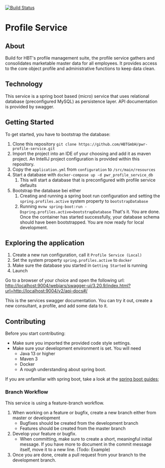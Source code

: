 [![Build Status](https://travis-ci.org/HBTGmbH/pwr-profile-service.svg?branch=master)](https://travis-ci.org/HBTGmbH/pwr-profile-service)

# Profile Service #
## About ##
Build for HBT's profile management suite, the profile service gathers and consolidates marketable master data
for all employees. It provides access to the core object profile and administrative functions to keep data clean.

## Technology
This service is a spring boot based (micro) service that uses relational database (preconfigured MySQL) as persistence layer.
API documentation is provided by swagger.

## Getting Started

To get started, you have to bootstrap the database:
1. Clone this repository ``git clone https://github.com/HBTGmbH/pwr-profile-service.git``
2. Import the project into an IDE of your choosing and add it as maven project. An IntelliJ project configuration is provided within this repository. 
3. Copy the ``application.yml`` from ``configuration`` to ``/src/main/resources`` 
4. Start a database with ``docker-compose up -d pwr_profile_service_db``
    1. This will start a database that is preconfigured with profile service defaults
5. Bootstrap the database bei either
    1. Creating and running a spring boot run configuration and setting the ``spring.profiles.active`` system property to ``bootstrapDatabase``
    2. Running ```mvnw spring-boot:run -Dspring.profiles.active=bootstrapDatabase```
That's it. You are done. Once the container has started successfully, your database schema should have been bootstrapped. You are now ready
for local development. 

## Exploring the application

1. Create a new run configuration, call it ``Profile Service (Local)``
2. Set the system property ``spring.profiles.active`` to ``docker``
3. Make sure the database you started in ``Getting Started`` is running
4. Launch

Go to a browser of your choice and open the following url:
[http://localhost:9004/webjars/swagger-ui/3.20.9/index.html?url=http://localhost:9004/v2/api-docs#/](http://localhost:9004/webjars/swagger-ui/3.20.9/index.html?url=http://localhost:9004/v2/api-docs#/)

This is the services swagger documentation. You can try it out, create a new consultant, a profile, and add some data to it.

## Contributing

Before you start contributing:
* Make sure you imported the provided code style settings. 
* Make sure your development environment is set. You will need
    * Java 13 or higher
    * Maven 3
    * Docker
    * A rough understanding about spring boot.

If you are unfamiliar with spring boot, take a look at the [spring boot guides](https://spring.io/guides);

### Branch Workflow
This service is using a feature-branch workflow. 
1. When working on a feature or bugfix, create a new branch either from master or development
    * Bugfixes should be created from the development branch
    * Features should be created from the master branch
2. Develop your feature or bugfix. 
    * When committing, make sure to create a short, meaningful initial message. If you have more to document in the commit
    message itself, move it to a new line. (Todo: Example)
3. Once you are done, create a pull request from your branch to the development branch.


 
